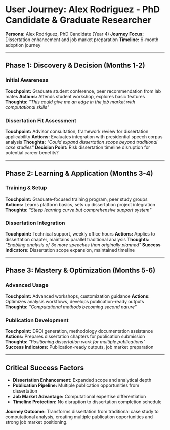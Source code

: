 # User Journey: Alex Rodriguez - PhD Candidate & Graduate Researcher

**Persona:** Alex Rodriguez, PhD Candidate (Year 4)
**Journey Focus:** Dissertation enhancement and job market preparation
**Timeline:** 6-month adoption journey

---

## Phase 1: Discovery & Decision (Months 1-2)

### Initial Awareness
**Touchpoint:** Graduate student conference, peer recommendation from lab mates
**Actions:** Attends student workshop, explores basic features
**Thoughts:** *"This could give me an edge in the job market with computational skills"*

### Dissertation Fit Assessment
**Touchpoint:** Advisor consultation, framework review for dissertation applicability
**Actions:** Evaluates integration with presidential speech corpus analysis
**Thoughts:** *"Could expand dissertation scope beyond traditional case studies"*
**Decision Point:** Risk dissertation timeline disruption for potential career benefits?

---

## Phase 2: Learning & Application (Months 3-4)

### Training & Setup
**Touchpoint:** Graduate-focused training program, peer study groups
**Actions:** Learns platform basics, sets up dissertation project integration
**Thoughts:** *"Steep learning curve but comprehensive support system"*

### Dissertation Integration
**Touchpoint:** Technical support, weekly office hours
**Actions:** Applies to dissertation chapter, maintains parallel traditional analysis
**Thoughts:** *"Enabling analysis of 3x more speeches than originally planned"*
**Success Indicators:** Dissertation scope expansion, maintained timeline

---

## Phase 3: Mastery & Optimization (Months 5-6)

### Advanced Usage
**Touchpoint:** Advanced workshops, customization guidance
**Actions:** Optimizes analysis workflows, develops publication-ready outputs
**Thoughts:** *"Computational methods becoming second nature"*

### Publication Development
**Touchpoint:** DROI generation, methodology documentation assistance
**Actions:** Prepares dissertation chapters for publication submission
**Thoughts:** *"Positioning dissertation work for multiple publications"*
**Success Indicators:** Publication-ready outputs, job market preparation

---

## Critical Success Factors
- **Dissertation Enhancement:** Expanded scope and analytical depth
- **Publication Pipeline:** Multiple publication opportunities from dissertation
- **Job Market Advantage:** Computational expertise differentiation
- **Timeline Protection:** No disruption to dissertation completion schedule

**Journey Outcome:** Transforms dissertation from traditional case study to computational analysis, creating multiple publication opportunities and strong job market positioning.

